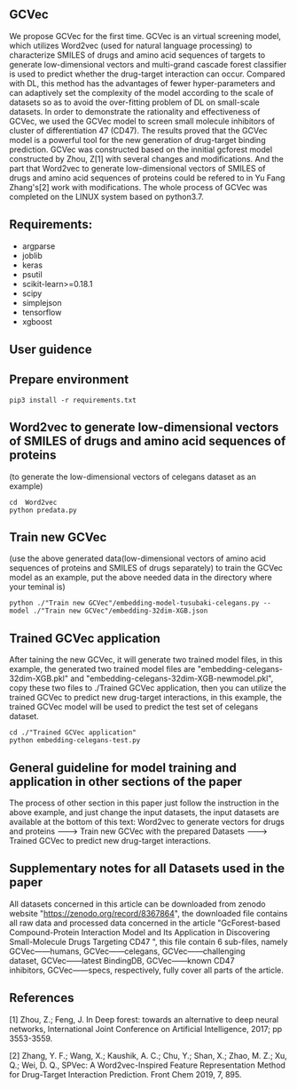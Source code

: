 ## GCVec
We propose GCVec for the first time. GCVec is an virtual screening model, which utilizes Word2vec (used for natural language processing) to characterize SMILES of drugs and amino acid sequences of targets to generate low-dimensional vectors and multi-grand cascade forest classifier is used to predict whether the drug-target interaction can occur. Compared with DL, this method has the advantages of fewer hyper-parameters and can adaptively set the complexity of the model according to the scale of datasets so as to avoid the over-fitting problem of DL on small-scale datasets. In order to demonstrate the rationality and effectiveness of GCVec, we used the GCVec model to screen small molecule inhibitors of cluster of differentiation 47 (CD47). The results proved that the GCVec model is a powerful tool for the new generation of drug-target binding prediction. GCVec was constructed based on the innitial gcforest model constructed by Zhou, Z[1] with several changes and modifications. And the part that Word2vec to generate low-dimensional vectors of SMILES of drugs and amino acid sequences of proteins could be refered to in Yu Fang Zhang's[2] work with modifications. The whole process of GCVec was completed on the LINUX system based on python3.7.

## Requirements:
* argparse
* joblib
* keras
* psutil
* scikit-learn>=0.18.1
* scipy
* simplejson
* tensorflow
* xgboost

## User guidence
## Prepare environment
```
pip3 install -r requirements.txt
```
## Word2vec to generate low-dimensional vectors of SMILES of drugs and amino acid sequences of proteins
(to generate the low-dimensional vectors of celegans dataset as an example)
```
cd  Word2vec
python predata.py
```
## Train new GCVec 
(use the above generated data(low-dimensional vectors of amino acid sequences of proteins and SMILES of drugs separately) to train the GCVec model as an example, put the above needed data in the directory where your teminal is)
```
python ./"Train new GCVec"/embedding-model-tusubaki-celegans.py --model ./"Train new GCVec"/embedding-32dim-XGB.json
```
## Trained GCVec application
After taining the new GCVec, it will generate two trained model files, in this example, the generated two trained model files are "embedding-celegans-32dim-XGB.pkl" and "embedding-celegans-32dim-XGB-newmodel.pkl", copy these two files to ./Trained GCVec application, then you can utilize the trained GCVec to predict new drug-target interactions, in this example, the trained GCVec model will be used to predict the test set of celegans dataset.
```
cd ./"Trained GCVec application"
python embedding-celegans-test.py
```
## General guideline for model training and application in other sections of the paper
The process of other section in this paper just follow the instruction in the above example, and just change the input datasets, the input datasets are available at the bottom of this text: Word2vec to generate vectors for drugs and proteins ---> Train new GCVec with the prepared Datasets ---> Trained GCVec to predict new drug-target interactions. 

## Supplementary notes for all Datasets used in the paper
All datasets concerned in this article can be downloaded from zenodo website "https://zenodo.org/record/8367864", the downloaded file contains all raw data and processed data concerned in the article "GcForest-based Compound-Protein Interaction Model and Its Application in Discovering Small-Molecule Drugs Targeting CD47 ", this file contain 6 sub-files, namely GCVec——humans, GCVec——celegans, GCVec——challenging dataset, GCVec——latest BindingDB, GCVec——known CD47 inhibitors, GCVec——specs, respectively, fully cover all parts of the article.


## References
[1] Zhou, Z.; Feng, J. In Deep forest: towards an alternative to deep neural networks, International Joint Conference on Artificial Intelligence, 2017; pp 3553-3559.

[2] Zhang, Y. F.;  Wang, X.;  Kaushik, A. C.;  Chu, Y.;  Shan, X.;  Zhao, M. Z.;  Xu, Q.; Wei, D. Q., SPVec: A Word2vec-Inspired Feature Representation Method for Drug-Target Interaction Prediction. Front Chem 2019, 7, 895.
